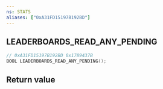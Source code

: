 ```yaml
---
ns: STATS
aliases: ["0xA31FD15197B192BD"]
---
```

## LEADERBOARDS_READ_ANY_PENDING

```c
// 0xA31FD15197B192BD 0x1789437B
BOOL LEADERBOARDS_READ_ANY_PENDING();
```


## Return value
